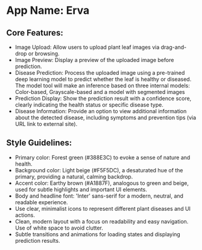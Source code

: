 # **App Name**: Erva

## Core Features:

- Image Upload: Allow users to upload plant leaf images via drag-and-drop or browsing.
- Image Preview: Display a preview of the uploaded image before prediction.
- Disease Prediction: Process the uploaded image using a pre-trained deep learning model to predict whether the leaf is healthy or diseased. The model tool will make an inference based on three internal models: Color-based, Grayscale-based and a model with segmented images
- Prediction Display: Show the prediction result with a confidence score, clearly indicating the health status or specific disease type.
- Disease Information: Provide an option to view additional information about the detected disease, including symptoms and prevention tips (via URL link to external site).

## Style Guidelines:

- Primary color: Forest green (#388E3C) to evoke a sense of nature and health.
- Background color: Light beige (#F5F5DC), a desaturated hue of the primary, providing a natural, calming backdrop.
- Accent color: Earthy brown (#A1887F), analogous to green and beige, used for subtle highlights and important UI elements.
- Body and headline font: 'Inter' sans-serif for a modern, neutral, and readable experience.
- Use clear, minimalist icons to represent different plant diseases and UI actions.
- Clean, modern layout with a focus on readability and easy navigation. Use of white space to avoid clutter.
- Subtle transitions and animations for loading states and displaying prediction results.